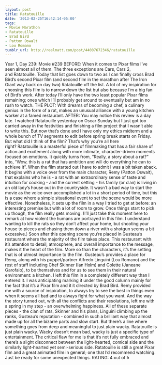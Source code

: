 ```yaml
---
layout: post
title: Ratatouille
date: '2013-02-25T16:42:14-05:00'
tags:
- Movie Marathon
- Ratatouille
- Brad Bird
- Patton Oswalt
- Lou Romano
tumblr_url: http://reelmatt.com/post/44007672346/ratatouille
---
```



Year 1, Day 239: Movie #239
BEFORE: When it comes to Pixar films I’ve seen almost all of them. The three exceptions are Cars, Cars 2, and Ratatouille. Today that list goes down to two as I can finally cross Brad Bird’s second Pixar film (and second film in the marathon after The Iron Giant way back on day two) Ratatouille off the list. A lot of my inspiration for choosing this film is to narrow down the list but also because I’m a big fan of Bird’s work. After today I’ll only have the two least popular Pixar films remaining; ones which I’ll probably get around to eventually but am in no rush to watch.
THE PLOT: With dreams of becoming a chef, a culinary genius in the form of a rat, makes an unusual alliance with a young kitchen worker at a famed restaurant.
AFTER: You may notice this review is a day late. I watched Ratatouille yesterday on Oscar Sunday but I just got too carried away in the festivities and finishing a film project that I wasn’t able to write this. But now that’s done and I have only my ethics midterm and a whole bunch of TV segments to edit before spring break starts on Friday.
But what did I think of the film? That’s why you’re all here right? Ratatouille is a masterful piece of filmmaking that has a fair share of action and excitement along with more intimate, character-driven moments focused on emotions. It quickly turns from, “Really, a story about a rat?” into, “Wow, this is a rat that has ambition and will do everything he can to achieve it”.
When the film started out I have to admit I was a bit taken aback. It begins with a voice over from the main character, Remy (Patton Oswalt), that explains who he is - a rat with an extraordinary sense of taste and intuition for cooking - and the current setting - his family (or clan) is living in an old lady’s house out in the countryside. It wasn’t a bad way to start the movie as the voice over accomplished a lot in a short period of time, but this is a case where a simple situational event to set the scene would be more effective. Nonetheless, it sets up the film in a way I tried to get at before: an interesting premise but with a lot of room to grow.
Once things start to pick up though, the film really gets moving. (I’ll just take this moment here to remark at how violent the humans are portrayed in this film. I understand wanting to kill the rats so they don’t affect your home, but shooting your house to pieces and chasing them down a river with a shotgun seems a bit excessive.) Soon after this opening scene you’re placed in Gusteau’s restaurant where the majority of the film takes place. This restaurant with it’s attention to detail, atmosphere, and overall importance to the message, makes it the heart of the film. More so than the characters, it’s the setting that is of utmost importance to the film. Gusteau’s provides a place for Remy, along with his puppet/partner Alfredo Linguini (Lou Romano) and the rest of staff including Chef Skinner (Ian Holm) and Colette (Janeane Garofalo), to be themselves and for us to see them in their natural environment: a kitchen.
I left this film in a completely different way than I entered it. I was anticipating marking it under the good column mainly for the fact that it’s a Pixar film and it it directed by Brad Bird. Remy provided me with a source of inspiration, to always try to see the best in things even when it seems all bad and to always fight for what you want. And the way the story turned out, with all the conflicts and their resolutions, left me with a spring in my step - an overwhelming happiness. All of these separate pieces - the clan of rats, Skinner and his plans, Linguini climbing up the ranks, Gusteau’s reputation - combined in such a brilliant way that almost made up for all the bizarre parts and slow start. But there’s a line where something goes from deep and meaningful to just plain wacky. Ratatouille is just plain wacky. Wacky doesn’t mean bad, wacky is just a specific type of entertainment. The critical flaw for me is that it’s not fully embraced and there’s a slight disconnect between the light-hearted, comical side and the similarly light-hearted yet semi-serious side.
Ratatouille is still a great Pixar film and a great animated film in general; one that I’d recommend watching. Just be ready for some unexpected things.
RATING: 4 out of 5
